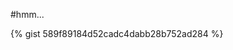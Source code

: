 
#hmm...

{% gist 589f89184d52cadc4dabb28b752ad284 %}


<script src="https://gist.github.com/peterbenoit/589f89184d52cadc4dabb28b752ad284.js"></script>
